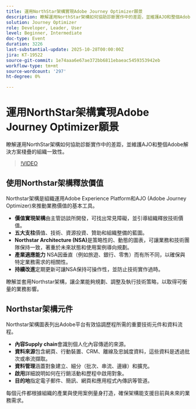 ```yaml
---
title: 運用NorthStar架構實現Adobe Journey Optimizer願景
description: 瞭解運用NorthStar架構如何協助診斷實作中的差距，並維護AJO和整個Adobe解決方案棧疊的組織一致性。
solution: Journey Optimizer
role: Developer, Leader, User
level: Beginner, Intermediate
doc-type: Event
duration: 3226
last-substantial-update: 2025-10-28T00:00:00Z
jira: KT-19522
source-git-commit: 1e74aaa6e67ae372bb6811ebaeac5459353942eb
workflow-type: tm+mt
source-wordcount: '297'
ht-degree: 0%

---
```



# 運用NorthStar架構實現Adobe Journey Optimizer願景

瞭解運用NorthStar架構如何協助診斷實作中的差距，並維護AJO和整個Adobe解決方案棧疊的組織一致性。

>[!VIDEO](https://video.tv.adobe.com/v/3476319/?learn=on&enablevpops)

## 使用Northstar架構釋放價值

Northstar架構是組織運用Adobe Experience Platform和AJO (Adobe Journey Optimizer)來推動業務價值的基本工具。

* **價值實現架構**&#x200B;由主管訪談所開發，可找出常見障礙，並引導組織釋放技術價值。
* **五大支柱**&#x200B;價值、技術、資源投資、贊助和組織整備的藍圖。
* **Northstar Architecture (NSA)**&#x200B;是策略性的、動態的圖表，可讓業務和技術團隊保持一致，著重於未來狀態和使用案例導向規劃。
* **產業適應能力** NSA因垂直（例如旅遊、銀行、零售）而有所不同，以確保與特定業務需求的相關性。
* **持續改進**&#x200B;定期更新可讓NSA保持可操作性，並防止技術實作過時。

瞭解並套用Northstar架構，讓企業能夠規劃、調整及執行技術策略，以取得可衡量的業務影響。

## Northstar架構元件

Northstar架構圖表列出Adobe平台有效協調歷程所需的重要技術元件和資料流程。

* **內容Supply chain**&#x200B;會識別個人化內容傳遞的來源。
* **資料來源**&#x200B;包含網頁、行動裝置、CRM、離線及忠誠度資料，這些資料是透過批次或串流擷取。
* **資料管理**&#x200B;涵蓋對象建立、細分（批次、串流、邊緣）和擴充。
* **啟用**&#x200B;詳細說明如何在行銷活動和歷程中啟用對象。
* **目的地**&#x200B;指定電子郵件、簡訊、網頁和應用程式內傳訊等管道。

每個元件都根據組織的產業與使用案例量身打造，確保架構能支援目前與未來的業務需求。


